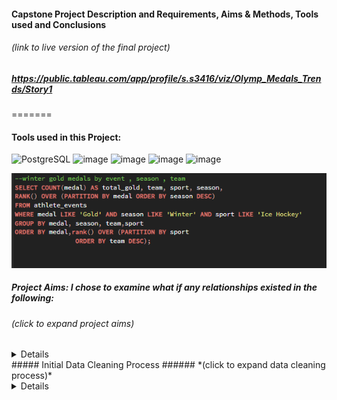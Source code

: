 
#### Capstone Project Description and Requirements, Aims & Methods, Tools used and Conclusions 
###### *(link to live version of the final project)*
##### https://public.tableau.com/app/profile/s.s3416/viz/Olymp_Medals_Trends/Story1 
=======
#### Tools used in this Project:

![PostgreSQL](https://a11ybadges.com/badge?logo=postgresql)  ![image](https://github.com/ssoehdata/SQL_for_Data_Science_Specialization_Course/assets/150803481/7fdb4c26-a680-4985-9bc9-39a147d4f8d3) ![image](https://img.shields.io/badge/Microsoft_SQL_Server-CC2927?style=for-the-badge&logo=microsoft-sql-server&logoColor=white) ![image](https://img.shields.io/badge/Tableau-E97627?style=for-the-badge&logo=Tableau&logoColor=white) 
![image](https://img.shields.io/badge/Microsoft_Excel-217346?style=for-the-badge&logo=microsoft-excel&logoColor=white) 


![alt text](https://github.com/ssoehdata/SQL_for_Data_Science_Specialization_Course/blob/main/Courses/4_SQL_for_DataScience_Capstone_Project/Capstone_Project/Final_Project_Materials/SQLQueries_examples/goldmedal_window_function.png) 

##### Project Aims: I chose to examine what if any relationships existed in the following:
######  *(click to expand project aims)*
<details> 
<n1>1) Examine any overall trends in countries and medals won for both Summer and Winter Olympic Games 
<n1>2) Determine if any trends appear for teams winning seasonal events from countries that naturally favour such activities due to geography and climate
<n1>3) Determine if any trends emerged over time for medals won, participating countries etc.
##### Data used: Publicly available data in two .csv files for Olympic Events and Medals won from 1900 to 2016
</details>
##### Initial Data Cleaning Process
######  *(click to expand data cleaning process)*
<details>
  
</details>



